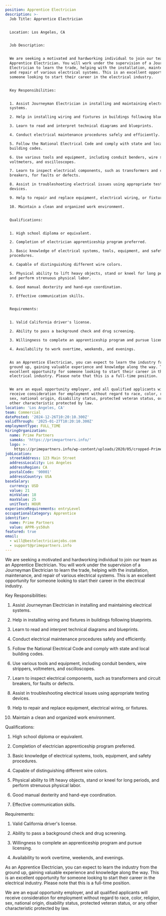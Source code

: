 ```yaml
---
position: Apprentice Electrician
description: >-
  Job Title: Apprentice Electrician


  Location: Los Angeles, CA


  Job Description:


  We are seeking a motivated and hardworking individual to join our team as an
  Apprentice Electrician. You will work under the supervision of a Journeyman
  Electrician to learn the trade, helping with the installation, maintenance,
  and repair of various electrical systems. This is an excellent opportunity for
  someone looking to start their career in the electrical industry.


  Key Responsibilities:


  1. Assist Journeyman Electrician in installing and maintaining electrical
  systems.

  2. Help in installing wiring and fixtures in buildings following blueprints.

  3. Learn to read and interpret technical diagrams and blueprints.

  4. Conduct electrical maintenance procedures safely and efficiently.

  5. Follow the National Electrical Code and comply with state and local
  building codes.

  6. Use various tools and equipment, including conduit benders, wire strippers,
  voltmeters, and oscilloscopes.

  7. Learn to inspect electrical components, such as transformers and circuit
  breakers, for faults or defects.

  8. Assist in troubleshooting electrical issues using appropriate testing
  devices.

  9. Help to repair and replace equipment, electrical wiring, or fixtures.

  10. Maintain a clean and organized work environment.


  Qualifications:


  1. High school diploma or equivalent.

  2. Completion of electrician apprenticeship program preferred.

  3. Basic knowledge of electrical systems, tools, equipment, and safety
  procedures.

  4. Capable of distinguishing different wire colors.

  5. Physical ability to lift heavy objects, stand or kneel for long periods,
  and perform strenuous physical labor.

  6. Good manual dexterity and hand-eye coordination.

  7. Effective communication skills.


  Requirements:


  1. Valid California driver's license.

  2. Ability to pass a background check and drug screening.

  3. Willingness to complete an apprenticeship program and pursue licensing.

  4. Availability to work overtime, weekends, and evenings.


  As an Apprentice Electrician, you can expect to learn the industry from the
  ground up, gaining valuable experience and knowledge along the way. This is an
  excellent opportunity for someone looking to start their career in the
  electrical industry. Please note that this is a full-time position. 


  We are an equal opportunity employer, and all qualified applicants will
  receive consideration for employment without regard to race, color, religion,
  sex, national origin, disability status, protected veteran status, or any
  other characteristic protected by law.
location: 'Los Angeles, CA'
team: Commercial
datePosted: '2024-12-26T10:20:10.300Z'
validThrough: '2025-01-27T10:20:10.300Z'
employmentType: FULL_TIME
hiringOrganization:
  name: Prime Partners
  sameAs: 'https://primepartners.info/'
  logo: >-
    https://primepartners.info/wp-content/uploads/2020/05/cropped-Prime-Partners-Logo-NO-BG-1-1.png
jobLocation:
  streetAddress: 123 Main Street
  addressLocality: Los Angeles
  addressRegion: CA
  postalCode: '90001'
  addressCountry: USA
baseSalary:
  currency: USD
  value: 21
  minValue: 18
  maxValue: 25
  unitText: HOUR
experienceRequirements: entryLevel
occupationalCategory: Apprentice
identifier:
  name: Prime Partners
  value: APPR-ys50uh
featured: true
email:
  - will@bestelectricianjobs.com
  - support@primepartners.info
---
```


We are seeking a motivated and hardworking individual to join our team as an
  Apprentice Electrician. You will work under the supervision of a Journeyman
  Electrician to learn the trade, helping with the installation, maintenance,
  and repair of various electrical systems. This is an excellent opportunity for
  someone looking to start their career in the electrical industry.


  Key Responsibilities:


  1. Assist Journeyman Electrician in installing and maintaining electrical
  systems.

  2. Help in installing wiring and fixtures in buildings following blueprints.

  3. Learn to read and interpret technical diagrams and blueprints.

  4. Conduct electrical maintenance procedures safely and efficiently.

  5. Follow the National Electrical Code and comply with state and local
  building codes.

  6. Use various tools and equipment, including conduit benders, wire strippers,
  voltmeters, and oscilloscopes.

  7. Learn to inspect electrical components, such as transformers and circuit
  breakers, for faults or defects.

  8. Assist in troubleshooting electrical issues using appropriate testing
  devices.

  9. Help to repair and replace equipment, electrical wiring, or fixtures.

  10. Maintain a clean and organized work environment.


  Qualifications:


  1. High school diploma or equivalent.

  2. Completion of electrician apprenticeship program preferred.

  3. Basic knowledge of electrical systems, tools, equipment, and safety
  procedures.

  4. Capable of distinguishing different wire colors.

  5. Physical ability to lift heavy objects, stand or kneel for long periods,
  and perform strenuous physical labor.

  6. Good manual dexterity and hand-eye coordination.

  7. Effective communication skills.


  Requirements:


  1. Valid California driver's license.

  2. Ability to pass a background check and drug screening.

  3. Willingness to complete an apprenticeship program and pursue licensing.

  4. Availability to work overtime, weekends, and evenings.


  As an Apprentice Electrician, you can expect to learn the industry from the
  ground up, gaining valuable experience and knowledge along the way. This is an
  excellent opportunity for someone looking to start their career in the
  electrical industry. Please note that this is a full-time position. 


  We are an equal opportunity employer, and all qualified applicants will
  receive consideration for employment without regard to race, color, religion,
  sex, national origin, disability status, protected veteran status, or any
  other characteristic protected by law.
